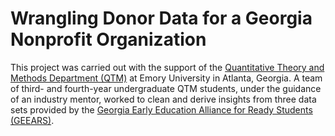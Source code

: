 # Wrangling Donor Data for a Georgia Nonprofit Organization

This project was carried out with the support of the [Quantitative Theory and Methods Department (QTM)](https://quantitative.emory.edu/) at Emory University in Atlanta, Georgia. A team of third- and fourth-year undergraduate QTM students, under the guidance of an industry mentor, worked to clean and derive insights from three data sets provided by the [Georgia Early Education Alliance for Ready Students (GEEARS)](https://geears.org/).
